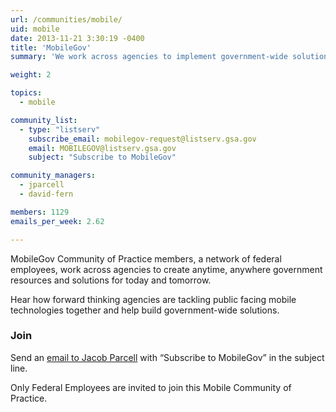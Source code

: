 ```yaml
---
url: /communities/mobile/
uid: mobile
date: 2013-11-21 3:30:19 -0400
title: 'MobileGov'
summary: 'We work across agencies to implement government-wide solutions for making mobile technologies better.'

weight: 2

topics:
  - mobile

community_list:
  - type: "listserv"
    subscribe_email: mobilegov-request@listserv.gsa.gov
    email: MOBILEGOV@listserv.gsa.gov
    subject: "Subscribe to MobileGov"

community_managers:
  - jparcell
  - david-fern

members: 1129
emails_per_week: 2.62

---
```


MobileGov Community of Practice members, a network of federal employees, work across agencies to create anytime, anywhere government resources and solutions for today and tomorrow.

Hear how forward thinking agencies are tackling public facing mobile technologies together and help build government-wide solutions.

### Join
Send an [email to Jacob Parcell](mailto:mobilegov-request@listserv.gsa.gov) with “Subscribe to MobileGov” in the subject line.

Only Federal Employees are invited to join this Mobile Community of Practice.
